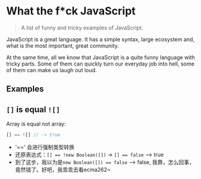 # What the f*ck JavaScript

> A list of funny and tricky examples of JavaScript.

JavaScript is a great language. It has a simple syntax, large ecosystem and, what is the most important, great community.

At the same time, all we know that JavaScript is a quite funny language with tricky parts. Some of them can quickly turn our everyday job into hell, some of them can make us laugh out loud.

## Examples

## `[]` is equal `![]`

Array is equal not array:

```js
[] == ![] // -> true
```

- '==' 会进行强制类型转换
- 还原表达式：`[] == !new Boolean([])` -> `[] == false` --> true
- 到了这步，我以为是`new Boolean([]) == false` --> false, 我靠，怎么回事，竟然错了。好吧，我乖乖去看ecma262~
